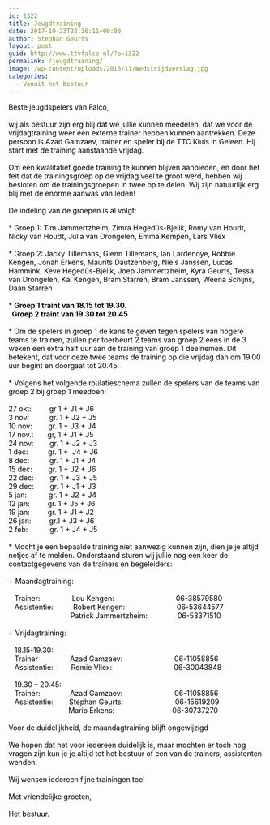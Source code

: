 ```yaml
---
id: 1322
title: Jeugdtraining
date: 2017-10-23T22:36:11+00:00
author: Stephan Geurts
layout: post
guid: http://www.ttvfalco.nl/?p=1322
permalink: /jeugdtraining/
image: /wp-content/uploads/2013/11/Wedstrijdverslag.jpg
categories:
  - Vanuit het bestuur
---
```

<div>
  <span style="color: #000000;">Beste jeugdspelers van Falco,</span>
</div>

<div>
  <span style="color: #000000;"> </span>
</div>

<div>
  <span style="color: #000000;">wij als bestuur zijn erg blij dat we jullie kunnen meedelen, dat we voor de vrijdagtraining weer een externe trainer hebben kunnen aantrekken. Deze persoon is Azad Gamzaev, trainer en speler bij de TTC Kluis in Geleen. Hij start met de training aanstaande vrijdag.</span>
</div>

<div>
  <span style="color: #000000;"> </span>
</div>

<div>
  <span style="color: #000000;">Om een kwalitatief goede training te kunnen blijven aanbieden, en door het feit dat de trainingsgroep op de vrijdag veel te groot werd, hebben wij besloten om de trainingsgroepen in twee op te delen. Wij zijn natuurlijk erg blij met de enorme aanwas van leden!</span>
</div>

<div>
  <span style="color: #000000;"> </span>
</div>

<div>
  <span style="color: #000000;">De indeling van de groepen is al volgt:</span>
</div>

<div>
  <span style="color: #000000;"> </span>
</div>

<div>
  <span style="color: #000000;">* Groep 1: Tim Jammertzheim, Zimra Hegedüs-Bjelik, Romy van Houdt, Nicky van Houdt, Julia van Drongelen, Emma Kempen, Lars Vliex</span>
</div>

<div>
  <span style="color: #000000;"> </span>
</div>

<div>
  <span style="color: #000000;">* Groep 2: Jacky Tillemans, Glenn Tillemans, Ian Lardenoye, Robbie Kengen, Jonah Erkens, Maurits Dautzenberg, Niels Janssen, Lucas Hammink, Keve Hegedüs-Bjelik, Joep Jammertzheim, Kyra Geurts, Tessa van Drongelen, Kai Kengen, Bram Starren, Bram Janssen, Weena Schijns, Daan Starren</span>
</div>

<div>
  <span style="color: #000000;"> </span>
</div>

<div>
  <span style="color: #000000;">* <b>Groep 1 traint van 18.15 tot 19.30.</b></span>
</div>

<div>
  <b><span style="color: #000000;">  Groep 2 traint van 19.30 tot 20.45</span></b>
</div>

<div>
  <span style="color: #000000;"> </span>
</div>

<div>
  <span style="color: #000000;">* Om de spelers in groep 1 de kans te geven tegen spelers van hogere teams te trainen, zullen per toerbeurt 2 teams van groep 2 eens in de 3 weken een extra half uur aan de training van groep 1 deelnemen. Dit betekent, dat voor deze twee teams de training op die vrijdag dan om 19.00 uur begint en doorgaat tot 20.45. </span>
</div>

<div>
  <span style="color: #000000;"> </span>
</div>

<div>
  <span style="color: #000000;">* Volgens het volgende roulatieschema zullen de spelers van de teams van groep 2 bij groep 1 meedoen:</span>
</div>

<div>
  <span style="color: #000000;"> </span>
</div>

<div>
  <span style="color: #000000;">27 okt:         gr 1 + J1 + J6</span>
</div>

<div>
  <span style="color: #000000;">3 nov:          gr. 1 + J2 + J5<br /> 10 nov:        gr. 1 + J3 + J4<br /> 17 nov.:       gr, 1 + J1 + J5<br /> 24 nov:        gr. 1 + J2 + J3<br /> 1 dec:          gr. 1 +  J4 + J6<br /> 8 dec:          gr. 1 + J1 + J4<br /> 15 dec:        gr. 1 + J2 + J6<br /> 22 dec:        gr. 1 + J3 + J5<br /> 29 dec:        gr. 1 + J1 + J3<br /> 5 jan:           gr. 1 + J2 + J4<br /> 12 jan:         gr. 1 + J5 + J6<br /> 19 jan:         gr. 1 + J1 + J2<br /> 26 jan:         gr.1 + J3 + J6<br /> 2 feb:           gr. 1 + J4 + J5<br /> </span>
</div>

<div>
  <span style="color: #000000;"> </span>
</div>

<div>
  <span style="color: #000000;">* Mocht je een bepaalde training niet aanwezig kunnen zijn, dien je je altijd netjes af te melden. Onderstaand sturen wij jullie nog een keer de contactgegevens van de trainers en begeleiders:</span>
</div>

<div>
  <span style="color: #000000;"> </span>
</div>

<div>
  <span style="color: #000000;">+ Maandagtraining:</span>
</div>

<div>
  <span style="color: #000000;"> </span>
</div>

<div>
  <span style="color: #000000;">   Trainer:                Lou Kengen:                               06-38579580</span>
</div>

<div>
  <span style="color: #000000;">   Assistentie:          Robert Kengen:                          06-53644577</span>
</div>

<div>
  <span style="color: #000000;">                               Patrick Jammertzheim:               06-53371510</span>
</div>

<div>
  <span style="color: #000000;"> </span>
</div>

<div>
  <span style="color: #000000;">+ Vrijdagtraining:</span>
</div>

<div>
  <span style="color: #000000;"> </span>
</div>

<div>
  <span style="color: #000000;">   18.15-19.30:</span>
</div>

<div>
  <span style="color: #000000;">   Trainer                Azad Gamzaev:                          06-11058856</span>
</div>

<div>
  <span style="color: #000000;">   Assistentie:         Remie Vliex:                               06-30043848</span>
</div>

<div>
  <span style="color: #000000;"> </span>
</div>

<div>
  <span style="color: #000000;">   19.30 &#8211; 20.45:</span>
</div>

<div>
  <span style="color: #000000;">   Trainer:               Azad Gamzaev:                          06-11058856</span>
</div>

<div>
  <span style="color: #000000;">   Assistentie:        Stephan Geurts:                          06-15619209</span>
</div>

<div>
  <span style="color: #000000;">                              Mario Erkens:                             06-30737270</span>
</div>

<div>
  <span style="color: #000000;"> </span>
</div>

<div>
  <span style="color: #000000;">Voor de duidelijkheid, de maandagtraining blijft ongewijzigd</span>
</div>

<div>
  <span style="color: #000000;"> </span>
</div>

<div>
  <span style="color: #000000;">We hopen dat het voor iedereen duidelijk is, maar mochten er toch nog vragen zijn kun je je altijd tot het bestuur of een van de trainers, assistenten wenden.</span>
</div>

<div>
  <span style="color: #000000;"> </span>
</div>

<div>
  <span style="color: #000000;">Wij wensen iedereen fijne trainingen toe!</span>
</div>

<div>
  <span style="color: #000000;"> </span>
</div>

<div>
  <span style="color: #000000;">Met vriendelijke groeten,</span>
</div>

<div>
  <span style="color: #000000;"> </span>
</div>

<div>
  <span style="color: #000000;">Het bestuur.</span>
</div>